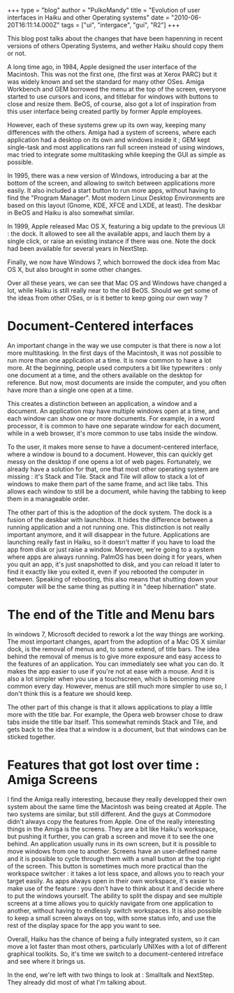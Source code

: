 +++
type = "blog"
author = "PulkoMandy"
title = "Evolution of user interfaces in Haiku and other Operating systems"
date = "2010-06-20T16:11:14.000Z"
tags = ["ui", "intergace", "gui", "R2"]
+++

This blog post talks about the changes that have been hapenning in recent versions of others Operating Systems, and wether Haiku should copy them or not.

<!--more-->

A long time ago, in 1984, Apple designed the user interface of the Macintosh. This was not the first one, (the first was at Xerox PARC) but it was widely known and set the standard for many other OSes. Amiga Workbench and GEM borrowed the menu at the top of the screen, everyone started to use cursors and icons, and titlebar for windows with buttons to close and resize them. BeOS, of course, also got a lot of inspiration from this user interface being created partly by former Apple employees.

However, each of these systems grew up its own way, keeping many differences with the others. Amiga had a system of screens, where each application had a desktop on its own and windows inside it ; GEM kept single-task and most applications ran full screen instead of using windows, mac tried to integrate some multitasking while keeping the GUI as simple as possible.

In 1995, there was a new version of Windows, introducing a bar at the bottom of the screen, and allowing to switch between applications more easily. It also included a start button to run more apps, without having to find the "Program Manager". Most modern Linux Desktop Environments are based on this layout (Gnome, KDE, XFCE and LXDE, at least). The deskbar in BeOS and Haiku is also somewhat similar.

In 1999, Apple released Mac OS X, featuring a big update to the previous UI : the dock. It allowed to see all the available apps, and lauch them by a single click, or raise an existing instance if there was one. Note the dock had been available for several years in NextStep.

Finally, we now have Windows 7, which borrowed the dock idea from Mac OS X, but also brought in some other changes.

Over all these years, we can see that Mac OS and Windows have changed a lot, while Haiku is still really near to the old BeOS. Should we get some of the ideas from other OSes, or is it better to keep going our own way ?

<h1>Document-Centered interfaces</h1>
An important change in the way we use computer is that there is now a lot more multitasking. In the first days of the Macintosh, it was not possible to run more than one application at a time. It is now common to have a lot more. At the beginning, people used computers a bit like typewriters : only one document at a time, and the others available on the desktop for reference. But now, most documents are inside the computer, and you often have more than a single one open at a time.

This creates a distinction between an application, a window and a document. An application may have multiple windows open at a time, and each window can show one or more documents. For example, in a word processor, it is common to have one separate window for each document, while in a web browser, it's more common to use tabs inside the window.

To the user, it makes more sense to have a document-centered interface, where a window is bound to a document. However, this can quickly get messy on the desktop if one opens a lot of web pages. Fortunately, we already have a solution for that, one that most other operating system are missing : it's Stack and Tile. Stack and Tile will allow to stack a lot of windows to make them part of the same frame, and act like tabs. This allows each window to still be a document, while having the tabbing to keep them in a manageable order.

The other part of this is the adoption of the dock system. The dock is a fusion of the deskbar with launchbox. It hides the difference between a running application and a not running one. This distinction is not really important anymore, and it will disappear in the future. Applications are launching really fast in Haiku, so it doesn't matter if you have to load the app from disk or just raise a window. Moreover, we're going to a system where apps are always running. PalmOS has been doing it for years, when you quit an app, it's just snapshotted to disk, and you can reload it later to find it exactly like you exited it, even if you rebooted the computer in between. Speaking of rebooting, this also means that shutting down your computer will be the same thing as putting it in "deep hibernation" state.

<h1>The end of the Title and Menu bars</h1>
In windows 7, Microsoft decided to rework a lot the way things are working. The most important changes, apart from the adoption of a Mac OS X similar dock, is the removal of menus and, to some extend, of title bars. The idea behind the removal of menus is to give more exposure and easy access to the features of an application. You can immediately see what you can do. It makes the app easier to use if you're not at ease with a mouse. And it is also a lot simpler when you use a touchscreen, which is becoming more common every day. However, menus are still much more simpler to use so, I don't think this is a feature we should keep.

The other part of this change is that it allows applications to play a little more with the title bar. For example, the Opera web browser chose to draw tabs inside the title bar itself. This somewhat reminds Stack and Tile, and gets back to the idea that a window is a document, but that windows can be sticked together.

<h1>Features that got lost over time : Amiga Screens</h1>
I find the Amiga really interesting, because they really developped their own system about the same time the Macintosh was being created at Apple. The two systems are similar, but still different. And the guys at Commodore didn't always copy the features from Apple. One of the really interesting things in the Amiga is the screens. They are a bit like Haiku's workspace, but pushing it further, you can grab a screen and move it to see the one behind. An application usually runs in its own screen, but it is possible to move windows from one to another. Screens have an user-defined name and it is possible to cycle through them with a small button at the top right of the screen. This button is sometimes much more practical than the workspace switcher : it takes a lot less space, and allows you to reach your target easily. As apps always open in their own workspace, it's easier to make use of the feature : you don't have to think about it and decide where to put the windows yourself. The ability to split the dispay and see multiple screens at a time allows you to quickly navigate from one application to another, without having to endlessly switch workspaces. It is also possible to keep a small screen always on top, with some status info, and use the rest of the display space for the app you want to see.


Overall, Haiku has the chance of being a fully integrated system, so it can move a lot faster than most others, particularly UNIXes with a lot of different graphical toolkits. So, it's time we switch to a document-centered intreface and see where it brings us.

In the end, we're left with two things to look at : Smalltalk and NextStep. They already did most of what I'm talking about.